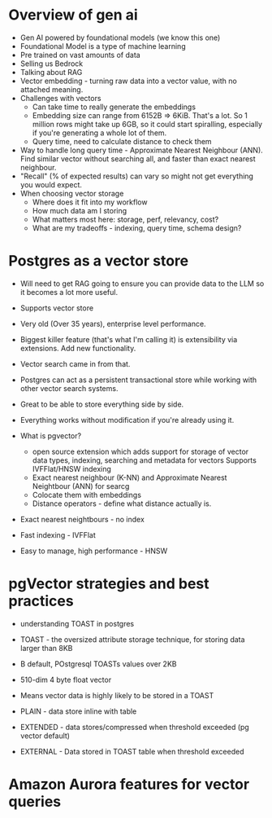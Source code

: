 # Overview of gen ai

- Gen AI powered by foundational models (we know this one)
- Foundational Model is a type of machine learning
- Pre trained on vast amounts of data
- Selling us Bedrock
- Talking about RAG
- Vector embedding - turning raw data into a vector value, with no attached meaning.
- Challenges with vectors
  - Can take time to really generate the embeddings
  - Embedding size can range from 6152B => 6KiB. That's a lot. So 1 million rows might take up 6GB, so it could start spiralling, especially if you're generating a whole lot of them.
  - Query time, need to calculate distance to check them
- Way to handle long query time - Approximate Nearest Neighbour (ANN). Find similar vector without searching all, and faster than exact nearest neighbour.
- "Recall" (% of expected results) can vary so might not get everything you would expect.
- When choosing vector storage
  - Where does it fit into my workflow
  - How much data am I storing
  - What matters most here: storage, perf, relevancy, cost?
  - What are my tradeoffs - indexing, query time, schema design?

# Postgres as a vector store

- Will need to get RAG going to ensure you can provide data to the LLM so it becomes a lot more useful.
- Supports vector store
- Very old (Over 35 years), enterprise level performance.
- Biggest killer feature (that's what I'm calling it) is extensibility via extensions. Add new functionality.
- Vector search came in from that.
- Postgres can act as a persistent transactional store while working with other vector search systems.
- Great to be able to store everything side by side.
- Everything works without modification if you're already using it.
- What is pgvector?

  - open source extension which adds support for storage of vector data types, indexing, searching and metadata for vectors
    Supports IVFFlat/HNSW indexing
  - Exact nearest neighbour (K-NN) and Approximate Nearest Neightbour (ANN) for searcg
  - Colocate them with embeddings
  - Distance operators - define what distance actually is.

- Exact nearest neightbours - no index
- Fast indexing - IVFFlat
- Easy to manage, high performance - HNSW

# pgVector strategies and best practices

- understanding TOAST in postgres
- TOAST - the oversized attribute storage technique, for storing data larger than 8KB
- B default, POstgresql TOASTs values over 2KB

- 510-dim 4 byte float vector
- Means vector data is highly likely to be stored in a TOAST
- PLAIN - data store inline with table
- EXTENDED - data stores/compressed when threshold exceeded (pg vector default)
- EXTERNAL - Data stored in TOAST table when threshold exceeded

# Amazon Aurora features for vector queries
